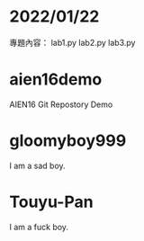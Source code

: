 # 2022/01/22
專題內容：
lab1.py lab2.py lab3.py

# aien16demo
AIEN16 Git Repostory Demo

# gloomyboy999
I am a sad boy.

# Touyu-Pan
I am a fuck boy.
